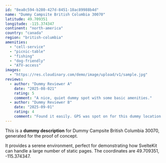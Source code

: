 ```yaml
---
id: "8ea8c594-b280-427d-8451-18ac89988b4d"
name: "Dummy Campsite British Columbia 30070"
latitude: 49.709351
longitude: -115.374347
continent: "north-america"
country: "canada"
region: "british-columbia"
amenities:
  - "cell-service"
  - "picnic-table"
  - "fishing"
  - "dog-friendly"
  - "ATV-access"
images:
  - "https://res.cloudinary.com/demo/image/upload/v1/sample.jpg"
reviews:
  - author: "Dummy Reviewer A"
    date: "2025-08-021"
    rating: 5
    comment: "A nice, quiet dummy spot with some basic amenities."
  - author: "Dummy Reviewer B"
    date: "2025-09-01"
    rating: 4
    comment: "Found it easily. GPS was spot on for this dummy location."
---
```


This is a **dummy description** for Dummy Campsite British Columbia 30070, generated for the proof of concept.

It provides a serene environment, perfect for demonstrating how SvelteKit can handle a large number of static pages. The coordinates are 49.709351, -115.374347.
